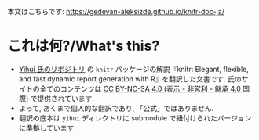 
本文はこちらです: https://gedevan-aleksizde.github.io/knitr-doc-ja/

# これは何?/What's this?

* [Yihui 氏のリポジトリ](https://github.com/rbind/yihui) の `knitr` パッケージの解説『knitr: Elegant, flexible, and fast dynamic report generation with R』を翻訳した文書です. 氏のサイトの全てのコンテンツは [CC BY-NC-SA 4.0 (表示 - 非営利 - 継承 4.0 国際)](https://creativecommons.org/licenses/by-nc-sa/4.0/deed.ja) で提供されています.
* よって, あくまで個人的な翻訳であり, 「公式」ではありません.
* 翻訳の底本は `yihui` ディレクトリに submodule で紐付けられたバージョンに準拠しています.
